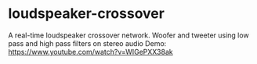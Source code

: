 # loudspeaker-crossover

A real-time loudspeaker crossover network. Woofer and tweeter using low pass and high pass filters on stereo audio
Demo: https://www.youtube.com/watch?v=WIGePXX38ak
